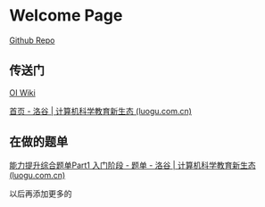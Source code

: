 # Welcome Page

 [Github Repo](https://github.com/loadPoint/loadPoint.github.io)

## 传送门

[OI Wiki](https://oi-wiki.org/)

[首页 - 洛谷 | 计算机科学教育新生态 (luogu.com.cn)](https://www.luogu.com.cn/)

## 在做的题单

[能力提升综合题单Part1 入门阶段 - 题单 - 洛谷 | 计算机科学教育新生态 (luogu.com.cn)](https://www.luogu.com.cn/training/9349#problems)

以后再添加更多的